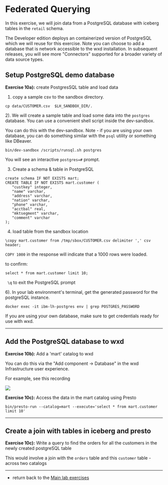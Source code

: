 
# Federated Querying

In this exercise, we will join data from a PostgreSQL database with iceberg tables in the `retail` schema. 

The Developer edition deploys an containerized version of PostgreSQL which we will reuse for this exercise. Note you can choose to add a database that is network accessible to the wxd installation.  In subsequent releases, you will see more "Connectors" supported for a broader variety of data source types.

## Setup PostgreSQL demo database

**Exercise 10a):** create PostgresSQL table and load data

1) copy a sample csv to the sandbox directory.

`cp data/CUSTOMER.csv  $LH_SANDBOX_DIR/.`


2). We will create a sample table and load some data into the `postgres` database. You can use a convenient shell script inside the dev-sandbox.


You can do this with the dev-sandbox.  Note - if you are using your own database, you can do something similar with the `psql` utility or something like DBeaver.

```
bin/dev-sandbox /scripts/runsql.sh postgres
```

You will see an interactive `postgres=#` prompt.

3) Create a schema & table in PostgreSQL

```
create schema IF NOT EXISTS mart;
CREATE TABLE IF NOT EXISTS mart.customer (
   "custkey" integer,
   "name" varchar,
   "address" varchar,
   "nation" varchar,
   "phone" varchar,
   "acctbal" real,
   "mktsegment" varchar,
   "comment" varchar
);

```

4) load table from the sandbox location

```
\copy mart.customer from /tmp/sbox/CUSTOMER.csv delimiter ',' csv header;
```

`COPY 1000` in the response will indicate that a 1000 rows were loaded.

to confirm:

`select * from mart.customer limit 10;`

` \q`  to exit the PostgreSQL prompt

6). In your lab environment's terminal, get the generated password for the postgreSQL instance.

`docker exec -it ibm-lh-postgres env | grep POSTGRES_PASSWORD`

If you are using your own database, make sure to get credentials ready for use with wxd.

---

## Add the PostgreSQL database to wxd

**Exercise 10b):** Add a 'mart' catalog to wxd 

You can do this via the "Add component -> Database" in the wxd Infrastructure user experience.

For example, see this recording

<img src="./images/add-postgres-martdb-to-lh.gif">


**Exercise 10c):** Access the data in the mart catalog using Presto

```
bin/presto-run --catalog=mart --execute='select * from mart.customer limit 10'
```

---

## Create a join with tables in iceberg and presto


**Exercise 10c):**  Write a query to find the orders for all the customers in the newly created postgreSQL table

This would involve a join with the `orders` table and this `customer` table - across two catalogs

---

- return back to the [Main lab exercises](./README.md)
 

